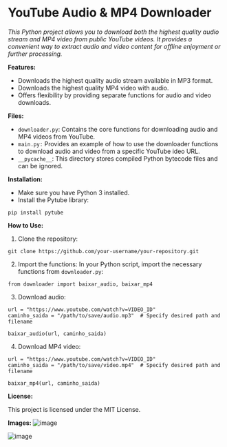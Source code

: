 # YouTube Audio & MP4 Downloader

*This Python project allows you to download both the highest quality audio stream and MP4 video from public YouTube videos. It provides a convenient way to extract audio and video content for offline enjoyment or further processing.*



**Features:**
- Downloads the highest quality audio stream available in MP3 format.
- Downloads the highest quality MP4 video with audio.
- Offers flexibility by providing separate functions for audio and video downloads.

**Files:**

- `downloader.py`: Contains the core functions for downloading audio and MP4 videos from YouTube.
- `main.py:` Provides an example of how to use the downloader functions to download audio and video from a specific YouTube ideo URL.
-  `__pycache__`: This directory stores compiled Python bytecode files and can be ignored.

**Installation:**

- Make sure you have Python 3 installed.
- Install the Pytube library:


```
pip install pytube
```

**How to Use:**

1. Clone the repository:

```
git clone https://github.com/your-username/your-repository.git
```

2. Import the functions:
In your Python script, import the necessary functions from `downloader.py`:

```
from downloader import baixar_audio, baixar_mp4
```

3.  Download audio:  
```
url = "https://www.youtube.com/watch?v=VIDEO_ID"
caminho_saida = "/path/to/save/audio.mp3"  # Specify desired path and filename

baixar_audio(url, caminho_saida)
```

4. Download MP4 video:
```
url = "https://www.youtube.com/watch?v=VIDEO_ID"
caminho_saida = "/path/to/save/video.mp4"  # Specify desired path and filename

baixar_mp4(url, caminho_saida)
```

**License:**

This project is licensed under the MIT License.

**Images:**
![image](https://github.com/jorge-trivilin/youtube-downloader/assets/84451671/b73f69b7-1a72-41d9-99b8-5de9b749c9b2)

![image](https://github.com/jorge-trivilin/youtube-downloader/assets/84451671/08394051-56e1-415b-b2f9-3559fb960ef6)


